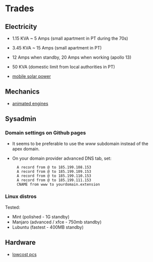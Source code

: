 # Trades

## Electricity

- 1.15 KVA ~ 5 Amps (small apartment in PT during the 70s)
- 3.45 KVA  ~ 15 Amps (small apartment in PT)
- 12 Amps when standby, 20 Amps when working (apollo 13)
- 50 KVA (domestic limit from local authorities in PT)

- [mobile solar power](https://www.mobile-solarpower.com)

## Mechanics

- [animated engines](https://animatedengines.com)

## Sysadmin

### Domain settings on Github pages

- It seems to be preferable to use the *www* subdomain instead of the apex domain.
- On your domain provider advanced DNS tab, set:

		A record from @ to 185.199.108.153
		A record from @ to 185.199.109.153
		A record from @ to 185.199.110.153
		A record from @ to 185.199.111.153
		CNAME from www to yourdomain.extension

### Linux distros

Tested:

- Mint (polished - 1G standby)
- Manjaro (advanced / xfce - 750mb standby)
- Lubuntu (fastest - 400MB standby)

## Hardware

- [lowcost pcs](https://lowcostminipcs.com/)